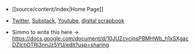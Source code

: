 - [[source/content/index|Home Page]]
- [Twitter](https://x.com/MrSimmoSimpson), [Substack](https://simmosimpson.substack.com/), [Youtube](https://www.youtube.com/@roadtoconnection), [digital scrapbook](https://www.simmosimpson.com/)

- Simmo to write this here → https://docs.google.com/document/d/10JUZcvcjnsPBMHWb_h1xSXgacDZlctiOTRi3nnJz5YU/edit?usp=sharing